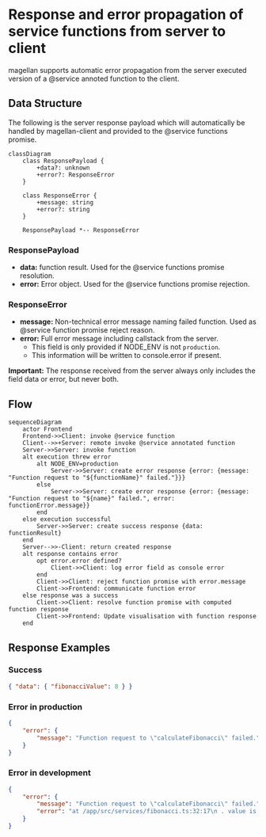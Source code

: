 <!--
 ---------------------------------------------------------------------------------------------
   Copyright (c) Quatico Solutions AG. All rights reserved.
   Licensed under the MIT License. See LICENSE in the project root for license information.
 ---------------------------------------------------------------------------------------------
-->
# Response and error propagation of service functions from server to client

magellan supports automatic error propagation from the server executed version of a @service annoted function to the client.

## Data Structure

The following is the server response payload which will automatically be handled by magellan-client and provided to the @service functions promise.

```mermaid
classDiagram
    class ResponsePayload {
        +data?: unknown
        +error?: ResponseError
    }

    class ResponseError {
        +message: string
        +error?: string
    }

    ResponsePayload *-- ResponseError
```

### ResponsePayload

- **data:** function result. Used for the @service functions promise resolution.
- **error:** Error object. Used for the @service functions promise rejection.

### ResponseError

- **message:** Non-technical error message naming failed function. Used as @service function promise reject reason.
- **error:** Full error message including callstack from the server.
  - This field is only provided if NODE_ENV is not `production`.
  - This information will be written to console.error if present.

**Important:** The response received from the server always only includes the field data or error, but never both.

## Flow

```mermaid
sequenceDiagram
    actor Frontend
    Frontend->>Client: invoke @service function
    Client-->>+Server: remote invoke @service annotated function
    Server->>Server: invoke function
    alt execution threw error
        alt NODE_ENV=production
            Server->>Server: create error response {error: {message: "Function request to "${functionName}" failed."}}}
        else
            Server->>Server: create error response {error: {message: "Function request to "${name}" failed.", error: functionError.message}}
        end
    else execution successful
        Server->>Server: create success response {data: functionResult}
    end
    Server-->>-Client: return created response
    alt response contains error
        opt error.error defined?
            Client->>Client: log error field as console error
        end
        Client->>Client: reject function promise with error.message
        Client->>Frontend: communicate function error
    else response was a success
        Client->>Client: resolve function promise with computed function response
        Client->>Frontend: Update visualisation with function response
    end
```

## Response Examples

### Success

```json
{ "data": { "fibonacciValue": 8 } }
```

### Error in production

```json
{
    "error": {
        "message": "Function request to \"calculateFibonacci\" failed."
    }
}
```

### Error in development

```json
{
    "error": {
        "message": "Function request to \"calculateFibonacci\" failed.",
        "error": "at /app/src/services/fibonacci.ts:32:17\n . value is undefined"
    }
}
```
